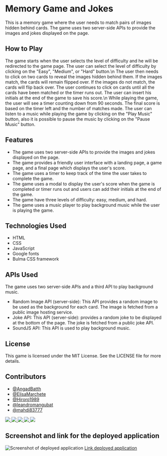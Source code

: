 # Memory Game and Jokes 
This is a memory game where the user needs to match pairs of images hidden behind cards. The game uses two server-side APIs to provide the images and jokes displayed on the page.

## How to Play
The game starts when the user selects the level of difficulty and he will be redirected to the game page. The user can select the level of difficulty by clicking on the "Easy", "Medium", or "Hard" button.\n 
The user then needs to click on two cards to reveal the images hidden behind them. If the images match, the cards will remain flipped over. If the images do not match, the cards will flip back over. The user continues to click on cards until all the cards have been matched or the timer runs out. The user can insert his initials at the end of the game to save his score.\n
While playing the game, the user will see a timer counting down from 90 seconds. The final score is based on the timer left and the number of matches made.
The user can listen to a music while playing the game by clicking on the "Play Music" button, also it is possible to pause the music by clicking on the "Pause Music" button.

## Features
- The game uses two server-side APIs to provide the images and jokes displayed on the page.
- The game provides a friendly user interface with a landing page, a game page, and a final page which displays the user's score.
- The game uses a timer to keep track of the time the user takes to complete the game.
- The game uses a modal to display the user's score when the game is completed or timer runs out and users can add their initials at the end of the game.
- The game have three levels of difficulty: easy, medium, and hard.
- The game uses a music player to play background music while the user is playing the game.

## Technologies Used
- HTML
- CSS
- JavaScript
- Google fonts
- Bulma CSS framework

## APIs Used
The game uses two server-side APIs and a third API to play background music.

- Random Image API (server-side): This API provides a random image to be used as the background for each card. The image is fetched from a public image hosting service.
- Joke API: This API (server-side): provides a random joke to be displayed at the bottom of the page. The joke is fetched from a public joke API.
- SoundJS API: This API is used to play background music.

## License
This game is licensed under the MIT License. See the LICENSE file for more details.

## Contributors
- [@AngadBatth](https://github.com/AngadBatth) 
- [@ElisaMarchete](https://github.com/ElisaMarchete)
- [@Hiroro1989](https://github.com/Hiroro1989)
- [@leandromangubat](https://github.com/leandromangubat)
- [@mahdi83777](https://github.com/mahdi83777)
<a href = "https://github.com/Tanu-N-Prabhu/Python/graphs/contributors">
  <img src = "https://contrib.rocks/image?repo = GitHub_AngadBatth/memory-game"/>
  <img src = "https://contrib.rocks/image?repo = GitHub_ElisaMarchete/memory-game"/>
  <img src = "https://contrib.rocks/image?repo = GitHub_Hiroro1989/memory-game"/>
  <img src = "https://contrib.rocks/image?repo = GitHub_leandromangubat/memory-game"/>
  <img src = "https://contrib.rocks/image?repo = GitHub_mahdi83777/memory-game"/>
</a>

## Screenshot and link for the deployed application
![Screenshot of deployed application](./assets/Screenshot/xxxxx)
[Link deployed application](https://angadbatth.github.io/memory-game/)